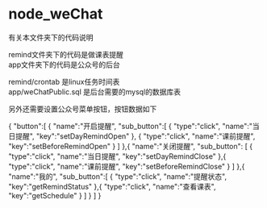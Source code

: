 # node_weChat


有关本文件夹下的代码说明

remind文件夹下的代码是做课表提醒<br>
app文件夹下的代码是公众号的后台

remind/crontab 是linux任务时间表 <br>
app/weChatPublic.sql 是后台需要的mysql的数据库表

另外还需要设置公众号菜单按钮，按钮数据如下

{ "button":[ { "name":"开启提醒", "sub_button":[ { "type":"click", "name":"当日提醒", "key":"setDayRemindOpen" }, { "type":"click", "name":"课前提醒", "key":"setBeforeRemindOpen" } ] },{ "name":"关闭提醒", "sub_button": [ { "type":"click", "name":"当日提醒", "key":"setDayRemindClose" },{ "type":"click", "name":"课前提醒", "key":"setBeforeRemindClose" } ] },{ "name":"我的", "sub_button":[ { "type":"click", "name":"提醒状态", "key":"getRemindStatus" },{ "type":"click", "name":"查看课表", "key":"getSchedule" } ] } ] }
